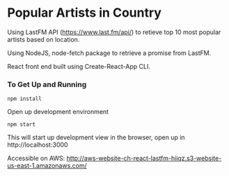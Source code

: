 # Popular Artists in Country

Using LastFM API (https://www.last.fm/api/) to retieve top 10 most popular artists based on location.

Using NodeJS, node-fetch package to retrieve a promise from LastFM. 

React front end built using Create-React-App CLI. 

<h3>To Get Up and Running</h3>

```
npm install
```
Open up development environment

```
npm start
```
This will start up development view in the browser, open up in http://localhost:3000

Accessible on AWS: http://aws-website-ch-react-lastfm-hiiqz.s3-website-us-east-1.amazonaws.com/

